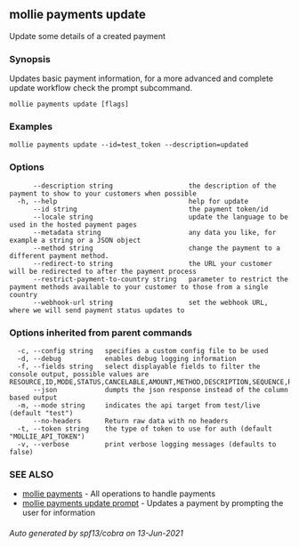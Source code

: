 ## mollie payments update

Update some details of a created payment

### Synopsis

Updates basic payment information, for a more advanced
and complete update workflow check the prompt subcommand.

```
mollie payments update [flags]
```

### Examples

```
mollie payments update --id=test_token --description=updated
```

### Options

```
      --description string                   the description of the payment to show to your customers when possible
  -h, --help                                 help for update
      --id string                            the payment token/id
      --locale string                        update the language to be used in the hosted payment pages
      --metadata string                      any data you like, for example a string or a JSON object
      --method string                        change the payment to a different payment method.
      --redirect-to string                   the URL your customer will be redirected to after the payment process
      --restrict-payment-to-country string   parameter to restrict the payment methods available to your customer to those from a single country
      --webhook-url string                   set the webhook URL, where we will send payment status updates to
```

### Options inherited from parent commands

```
  -c, --config string   specifies a custom config file to be used
  -d, --debug           enables debug logging information
  -f, --fields string   select displayable fields to filter the console output, possible values are RESOURCE,ID,MODE,STATUS,CANCELABLE,AMOUNT,METHOD,DESCRIPTION,SEQUENCE,REMAINING,REFUNDED,CAPTURED,SETTLEMENT,APP_FEE,CREATED_AT,AUTHORIZED_AT,EXPIRES,PAID_AT,FAILED_AT,CANCELED_AT,CUSTOMER_ID,SETTLEMENT_ID,MANDATE_ID,SUBSCRIPTION_ID,ORDER_ID,REDIRECT,WEBHOOK,LOCALE,COUNTRY
      --json            dumpts the json response instead of the column based output
  -m, --mode string     indicates the api target from test/live (default "test")
      --no-headers      Return raw data with no headers
  -t, --token string    the type of token to use for auth (default "MOLLIE_API_TOKEN")
  -v, --verbose         print verbose logging messages (defaults to false)
```

### SEE ALSO

* [mollie payments](mollie_payments.md)	 - All operations to handle payments
* [mollie payments update prompt](mollie_payments_update_prompt.md)	 - Updates a payment by prompting the user for information

###### Auto generated by spf13/cobra on 13-Jun-2021
